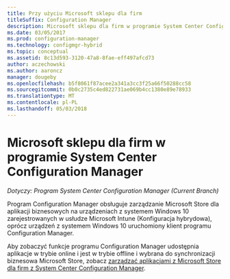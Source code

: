 ```yaml
---
title: Przy użyciu Microsoft sklepu dla firm
titleSuffix: Configuration Manager
description: Microsoft sklepu dla firm w programie System Center Configuration Manager
ms.date: 03/05/2017
ms.prod: configuration-manager
ms.technology: configmgr-hybrid
ms.topic: conceptual
ms.assetid: 8c13d593-3120-47a8-8fae-eff497afcd73
author: aczechowski
ms.author: aaroncz
manager: dougeby
ms.openlocfilehash: b5f8061f87acee2a341a3cc3f25a66f50288cc58
ms.sourcegitcommit: 0b0c2735c4ed822731ae069b4cc1380e89e78933
ms.translationtype: MT
ms.contentlocale: pl-PL
ms.lasthandoff: 05/03/2018
---
```

# <a name="microsoft-store-for-business-in-system-center-configuration-manager"></a>Microsoft sklepu dla firm w programie System Center Configuration Manager

*Dotyczy: Program System Center Configuration Manager (Current Branch)*

Program Configuration Manager obsługuje zarządzanie Microsoft Store dla aplikacji biznesowych na urządzeniach z systemem Windows 10 zarejestrowanych w usłudze Microsoft Intune (Konfiguracja hybrydowa), oprócz urządzeń z systemem Windows 10 uruchomiony klient programu Configuration Manager.

Aby zobaczyć funkcje programu Configuration Manager udostępnia aplikacje w trybie online i jest w trybie offline i wybrana do synchronizacji biznesowa Microsoft Store, zobacz [zarządzać aplikacjami z Microsoft Store dla firm z System Center Configuration Manager](../../apps/deploy-use/manage-apps-from-the-windows-store-for-business.md).
